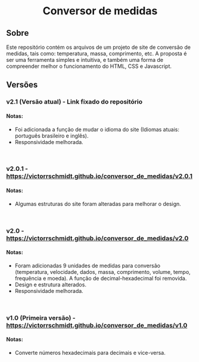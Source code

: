 <h1 align="center">Conversor de medidas</h1>

## Sobre

Este repositório contém os arquivos de um projeto de site de conversão de medidas, tais como: temperatura, massa, comprimento, etc. A proposta é ser uma ferramenta simples e intuitiva, e também uma forma de compreender melhor o funcionamento do HTML, CSS e Javascript.

## Versões

### v2.1 (Versão atual) - Link fixado do repositório
#### Notas:
- Foi adicionada a função de mudar o idioma do site (Idiomas atuais: português brasileiro e inglês).
- Responsividade melhorada.

<br>

### v2.0.1 - https://victorrschmidt.github.io/conversor_de_medidas/v2.0.1
#### Notas:
- Algumas estruturas do site foram alteradas para melhorar o design.

<br>

### v2.0 - https://victorrschmidt.github.io/conversor_de_medidas/v2.0
#### Notas:
- Foram adicionadas 9 unidades de medidas para conversão (temperatura, velocidade, dados, massa, comprimento, volume, tempo, frequência e moeda). A função de decimal-hexadecimal foi removida.
- Design e estrutura alterados.
- Responsividade melhorada.

<br>

### v1.0 (Primeira versão) - https://victorrschmidt.github.io/conversor_de_medidas/v1.0
#### Notas:
- Converte números hexadecimais para decimais e vice-versa.

